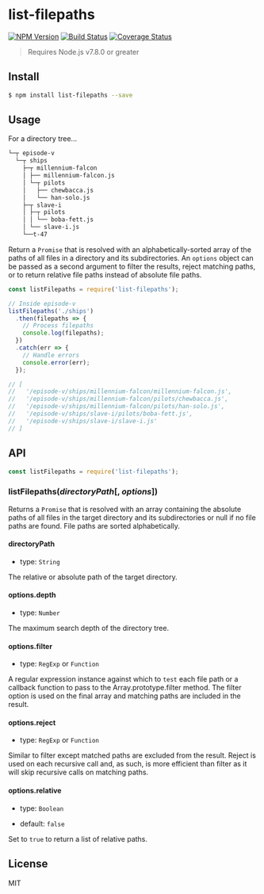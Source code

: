 # list-filepaths

[![NPM Version][npm-image]][npm-url]
[![Build Status][circleci-image]][circleci-url]
[![Coverage Status][coveralls-image]][coveralls-url]

> Requires Node.js v7.8.0 or greater

## Install

```bash
$ npm install list-filepaths --save
```

## Usage

For a directory tree...

```bash
└─┬ episode-v
  └─┬ ships
    ├─┬ millennium-falcon
    │ ├── millennium-falcon.js
    │ └─┬ pilots
    │   ├── chewbacca.js
    │   └── han-solo.js
    ├─┬ slave-i
    │ ├─┬ pilots
    │ │ └── boba-fett.js
    │ └── slave-i.js
    └──t-47
```

Return a `Promise` that is resolved with an alphabetically-sorted array of the paths of all files in a directory and its subdirectories. An `options` object can be passed as a second argument to filter the results, reject matching paths, or to return relative file paths instead of absolute file paths.

```javascript
const listFilepaths = require('list-filepaths');

// Inside episode-v
listFilepaths('./ships')
  .then(filepaths => {
    // Process filepaths
    console.log(filepaths);
  })
  .catch(err => {
    // Handle errors
    console.error(err);
  });

// [
//   '/episode-v/ships/millennium-falcon/millennium-falcon.js',
//   '/episode-v/ships/millennium-falcon/pilots/chewbacca.js',
//   '/episode-v/ships/millennium-falcon/pilots/han-solo.js',
//   '/episode-v/ships/slave-i/pilots/boba-fett.js',
//   '/episode-v/ships/slave-i/slave-i.js'
// ]
```

## API

```javascript
const listFilepaths = require('list-filepaths');
```

### listFilepaths(_directoryPath_[, _options_])

Returns a `Promise` that is resolved with an array containing the absolute paths of all files in the target directory and its subdirectories or null if no file paths are found. File paths are sorted alphabetically.

#### directoryPath

- type: `String`

The relative or absolute path of the target directory.

#### options.depth

- type: `Number`

The maximum search depth of the directory tree.

#### options.filter

- type: `RegExp` or `Function`

A regular expression instance against which to `test` each file path or a callback function to pass to the Array.prototype.filter method. The filter option is used on the final array and matching paths are included in the result.

#### options.reject

- type: `RegExp` or `Function`

Similar to filter except matched paths are excluded from the result. Reject is used on each recursive call and, as such, is more efficient than filter as it will skip recursive calls on matching paths.

#### options.relative

- type: `Boolean`

- default: `false`

Set to `true` to return a list of relative paths.

## License

MIT

[npm-image]: https://img.shields.io/npm/v/list-filepaths.svg?style=flat-square
[npm-url]: https://www.npmjs.com/package/list-filepaths
[circleci-image]: https://img.shields.io/circleci/project/bcmarinacci/list-filepaths/master.svg?style=flat-square
[circleci-url]: https://circleci.com/gh/bcmarinacci/list-filepaths/tree/master
[coveralls-image]: https://img.shields.io/coveralls/bcmarinacci/list-filepaths/master.svg?style=flat-square
[coveralls-url]: https://coveralls.io/github/bcmarinacci/list-filepaths?branch=master
